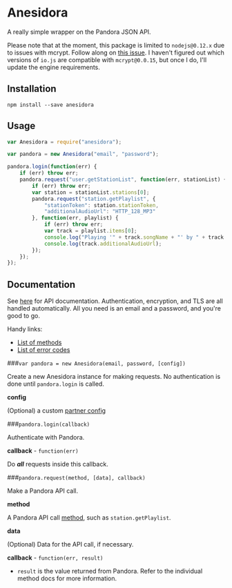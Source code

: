 Anesidora
=========

A really simple wrapper on the Pandora JSON API.

Please note that at the moment, this package is limited to `nodejs@0.12.x` due to issues with mcrypt.
Follow along on [this issue](https://github.com/tugrul/node-mcrypt/issues/31).
I haven't figured out which versions of `io.js` are compatible with `mcrypt@0.0.15`, but once I do, I'll update the engine requirements.

## Installation

`npm install --save anesidora`

## Usage

```javascript
var Anesidora = require("anesidora");

var pandora = new Anesidora("email", "password");

pandora.login(function(err) {
    if (err) throw err;
    pandora.request("user.getStationList", function(err, stationList) {
        if (err) throw err;
        var station = stationList.stations[0];
        pandora.request("station.getPlaylist", {
            "stationToken": station.stationToken,
            "additionalAudioUrl": "HTTP_128_MP3"
        }, function(err, playlist) {
            if (err) throw err;
            var track = playlist.items[0];
            console.log("Playing '" + track.songName + "' by " + track.artistName);
            console.log(track.additionalAudioUrl);
        });
    });
});
```

## Documentation

See [here](http://6xq.net/pandora-apidoc/json/) for API documentation.
Authentication, encryption, and TLS are all handled automatically.
All you need is an email and a password, and you're good to go.

Handy links:

 - [List of methods](http://6xq.net/pandora-apidoc/json/methods/)
 - [List of error codes](http://6xq.net/pandora-apidoc/json/errorcodes/)

###`var pandora = new Anesidora(email, password, [config])`

Create a new Anesidora instance for making requests.
No authentication is done until `pandora.login` is called.

**config**

(Optional) a custom [partner config](http://6xq.net/pandora-apidoc/json/partners/#partners)

###`pandora.login(callback)`

Authenticate with Pandora.

**callback** - `function(err)`

Do ***all*** requests inside this callback.

###`pandora.request(method, [data], callback)`

Make a Pandora API call.

**method**

A Pandora API call [method](http://6xq.net/pandora-apidoc/json/methods/), such as `station.getPlaylist`.

**data**

(Optional) Data for the API call, if necessary.

**callback** - `function(err, result)`

 - `result` is the value returned from Pandora.  Refer to the individual method docs for more information.

